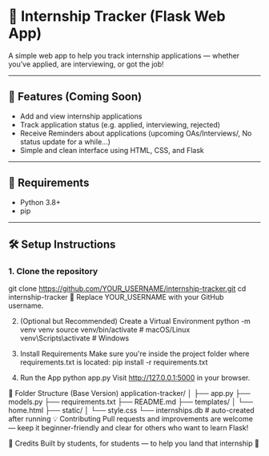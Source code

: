 # 🎯 Internship Tracker (Flask Web App)

A simple web app to help you track internship applications — whether you’ve applied, are interviewing, or got the job!

---

## 🚀 Features (Coming Soon)
- Add and view internship applications
- Track application status (e.g. applied, interviewing, rejected)
- Receive Reminders about applications (upcoming OAs/Interviews/, No status update for a while...)
- Simple and clean interface using HTML, CSS, and Flask

---

## 🧰 Requirements
- Python 3.8+
- pip

---

## 🛠️ Setup Instructions

### 1. Clone the repository
git clone https://github.com/YOUR_USERNAME/internship-tracker.git
cd internship-tracker
🔁 Replace YOUR_USERNAME with your GitHub username.

2. (Optional but Recommended) Create a Virtual Environment
python -m venv venv
source venv/bin/activate     # macOS/Linux
venv\Scripts\activate        # Windows

4. Install Requirements
Make sure you're inside the project folder where requirements.txt is located:
pip install -r requirements.txt

4. Run the App
python app.py
Visit http://127.0.0.1:5000 in your browser.

📁 Folder Structure (Base Version)
application-tracker/
│
├── app.py
├── models.py
├── requirements.txt
├── README.md
├── templates/
│   └── home.html
├── static/
│   └── style.css
└── internships.db  # auto-created after running
💡 Contributing
Pull requests and improvements are welcome — keep it beginner-friendly and clear for others who want to learn Flask!

🧠 Credits
Built by students, for students — to help you land that internship 🚀
